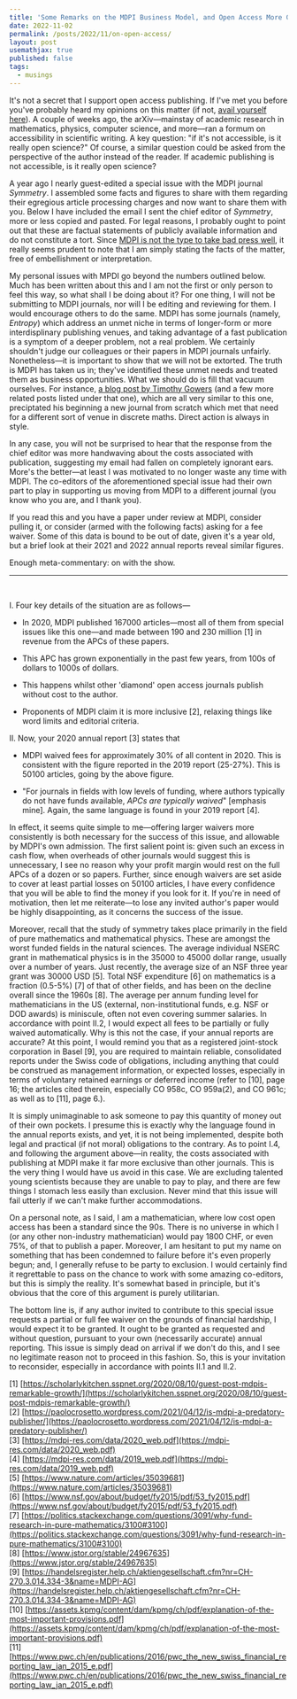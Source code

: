 ```yaml
---
title: 'Some Remarks on the MDPI Business Model, and Open Access More Generally'
date: 2022-11-02
permalink: /posts/2022/11/on-open-access/
layout: post
usemathjax: true
published: false
tags:
  - musings
---
```


It's not a secret that I support open access publishing. If I've met you before you've probably heard my opinions on this matter (if not, [avail yourself here](https://darsakthi.github.io/other/)). A couple of weeks ago, the arXiv—mainstay of academic research in mathematics, physics, computer science, and more—ran a formum on accessibility in scientific writing. A key question: "if it's not accessible, is it really open science?" Of course, a similar question could be asked from the perspective of the author instead of the reader. If academic publishing is not accessible, is it really open science? 

A year ago I nearly guest-edited a special issue with the MDPI journal _Symmetry_. I assembled some facts and figures to share with them regarding their egregious article processing charges and now want to share them with you. Below I have included the email I sent the chief editor of _Symmetry_, more or less copied and pasted. For legal reasons, I probably ought to point out that these are factual statements of publicly available information and do not constitute a tort. Since [MDPI is not the type to take bad press well](https://www.chronicle.com/article/publisher-threatens-to-sue-blogger-for-1-billion/), it really seems prudent to note that I am simply stating the facts of the matter, free of embellishment or interpretation. 

My personal issues with MPDI go beyond the numbers outlined below. Much has been written about this and I am not the first or only person to feel this way, so what shall I be doing about it? For one thing, I will not be submitting to MDPI journals, nor will I be editing and reviewing for them. I would encourage others to do the same. MDPI has some journals (namely, _Entropy_) which address an unmet niche in terms of longer-form or more interdisplinary publishing venues, and taking advantage of a fast publication is a symptom of a deeper problem, not a real problem. We certainly shouldn't judge our colleagues or their papers in MDPI journals unfairly. Nonetheless—it is important to show that we will not be extorted. The truth is MDPI has taken us in; they've identified these unmet needs and treated them as business opportunities. What we should do is fill that vacuum ourselves. For instance, [a blog post by Timothy Gowers](https://gowers.wordpress.com/2012/01/21/elsevier-my-part-in-its-downfall/) (and a few more related posts listed under that one), which are all very similar to this one, preciptated his beginning a new journal from scratch which met that need for a different sort of venue in discrete maths. Direct action is always in style. 

In any case, you will not be surprised to hear that the response from the chief editor was more handwaving about the costs associated with publication, suggesting my email had fallen on completely ignorant ears. More's the better—at least I was motivated to no longer waste any time with MDPI. The co-editors of the aforementioned special issue had their own part to play in supporting us moving from MDPI to a different journal (you know who you are, and I thank you). 

If you read this and you have a paper under review at MDPI, consider pulling it, or consider (armed with the following facts) asking for a fee waiver. Some of this data is bound to be out of date, given it's a year old, but a brief look at their 2021 and 2022 annual reports reveal similar figures. 

Enough meta-commentary: on with the show.

---        

&nbsp;

I. Four key details of the situation are as follows—
         
- In 2020, MDPI published 167000 articles—most all of them from special issues like this one—and made between 190 and 230 million [1] in revenue from the APCs of these papers.
         
- This APC has grown exponentially in the past few years, from 100s of dollars to 1000s of dollars.
         
- This happens whilst other 'diamond' open access journals publish without cost to the author.
         
- Proponents of MDPI claim it is more inclusive [2], relaxing things like word limits and editorial criteria.
         
II. Now, your 2020 annual report [3] states that 
         
- MDPI waived fees for approximately 30% of all content in 2020. This is consistent with the figure reported in the 2019 report (25-27%). This is 50100 articles, going by the above figure.
         
- "For journals in fields with low levels of funding, where authors typically do not have funds available, _APCs are typically waived_" [emphasis mine]. Again, the same language is found in your 2019 report [4].
         
In effect, it seems quite simple to me—offering larger waivers more consistently is both necessary for the success of this issue, and allowable by MDPI's own admission. The first salient point is: given such an excess in cash flow, when overheads of other journals would suggest this is unnecessary, I see no reason why your profit margin would rest on the full APCs of a dozen or so papers. Further, since enough waivers are set aside to cover at least partial losses on 50100 articles, I have every confidence that you will be able to find the money if you look for it. If you're in need of motivation, then let me reiterate—to lose any invited author's paper would be highly disappointing, as it concerns the success of the issue. 
           
Moreover, recall that the study of symmetry takes place primarily in the field of pure mathematics and mathematical physics. These are amongst the worst funded fields in the natural sciences. The average individual NSERC grant in mathematical physics is in the 35000 to 45000 dollar range, usually over a number of years. Just recently, the average size of an NSF three year grant was 30000 USD [5]. Total NSF expenditure [6] on mathematics is a fraction (0.5-5%) [7] of that of other fields, and has been on the decline overall since the 1960s [8]. The average per annum funding level for mathematicians in the US (external, non-institutional funds, e.g. NSF or DOD awards) is miniscule, often not even covering summer salaries. In accordance with point II.2, I would expect all fees to be partially or fully waived automatically. Why is this not the case, if your annual reports are accurate? At this point, I would remind you that as a registered joint-stock corporation in Basel [9], you are required to maintain reliable, consolidated reports under the Swiss code of obligations, including anything that could be construed as management information, or expected losses, especially in terms of voluntary retained earnings or deferred income (refer to [10], page 16; the articles cited therein, especially CO 958c, CO 959a(2), and CO 961c; as well as to [11], page 6.).
          
It is simply unimaginable to ask someone to pay this quantity of money out of their own pockets. I presume this is exactly why the language found in the annual reports exists, and yet, it is not being implemented, despite both legal and practical (if not moral) obligations to the contrary. As to point I.4, and following the argument above—in reality, the costs associated with publishing at MDPI make it far more exclusive than other journals. This is the very thing I would have us avoid in this case. We are excluding talented young scientists because they are unable to pay to play, and there are few things I stomach less easily than exclusion. Never mind that this issue will fail utterly if we can't make further accommodations. 
           
On a personal note, as I said, I am a mathematician, where low cost open access has been a standard since the 90s. There is no universe in which I (or any other non-industry mathematician) would pay 1800 CHF, or even 75%, of that to publish a paper. Moreover, I am hesitant to put my name on something that has been condemned to failure before it's even properly begun; and, I generally refuse to be party to exclusion. I would certainly find it regrettable to pass on the chance to work with some amazing co-editors, but this is simply the reality. It's somewhat based in principle, but it's obvious that the core of this argument is purely utilitarian.
            
The bottom line is, if any author invited to contribute to this special issue requests a partial or full fee waiver on the grounds of financial hardship, I would expect it to be granted. It ought to be granted as requested and without question, pursuant to your own (necessarily accurate) annual reporting. This issue is simply dead on arrival if we don't do this, and I see no legitimate reason not to proceed in this fashion. So, this is your invitation to reconsider, especially in accordance with points II.1 and II.2.
            
[1] [https://scholarlykitchen.sspnet.org/2020/08/10/guest-post-mdpis-remarkable-growth/](https://scholarlykitchen.sspnet.org/2020/08/10/guest-post-mdpis-remarkable-growth/)        
[2] [https://paolocrosetto.wordpress.com/2021/04/12/is-mdpi-a-predatory-publisher/](https://paolocrosetto.wordpress.com/2021/04/12/is-mdpi-a-predatory-publisher/)      
[3] [https://mdpi-res.com/data/2020_web.pdf](https://mdpi-res.com/data/2020_web.pdf)      
[4] [https://mdpi-res.com/data/2019_web.pdf](https://mdpi-res.com/data/2019_web.pdf)      
[5] [https://www.nature.com/articles/35039681](https://www.nature.com/articles/35039681)      
[6] [https://www.nsf.gov/about/budget/fy2015/pdf/53_fy2015.pdf](https://www.nsf.gov/about/budget/fy2015/pdf/53_fy2015.pdf)      
[7] [https://politics.stackexchange.com/questions/3091/why-fund-research-in-pure-mathematics/3100#3100](https://politics.stackexchange.com/questions/3091/why-fund-research-in-pure-mathematics/3100#3100)      
[8] [https://www.jstor.org/stable/24967635](https://www.jstor.org/stable/24967635)      
[9] [https://handelsregister.help.ch/aktiengesellschaft.cfm?nr=CH-270.3.014.334-3&name=MDPI-AG](https://handelsregister.help.ch/aktiengesellschaft.cfm?nr=CH-270.3.014.334-3&name=MDPI-AG)      
[10] [https://assets.kpmg/content/dam/kpmg/ch/pdf/explanation-of-the-most-important-provisions.pdf](https://assets.kpmg/content/dam/kpmg/ch/pdf/explanation-of-the-most-important-provisions.pdf)      
[11] [https://www.pwc.ch/en/publications/2016/pwc_the_new_swiss_financial_reporting_law_jan_2015_e.pdf](https://www.pwc.ch/en/publications/2016/pwc_the_new_swiss_financial_reporting_law_jan_2015_e.pdf)      

